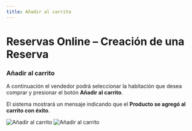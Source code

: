 ```yaml
---
title: Añadir al carrito
---
```


# Reservas Online – Creación de una Reserva

### Añadir al carrito
A continuación el vendedor podrá seleccionar la habitación que desea comprar y presionar el botón **Añadir al carrito**.

El sistema mostrará un mensaje indicando que el **Producto se agregó al carrito con éxito**.

![Añadir al carrito](/img/reservas-online/anadir-al-carrito.png)
![Añadir al carrito](/img/reservas-online/mensaje.png)
